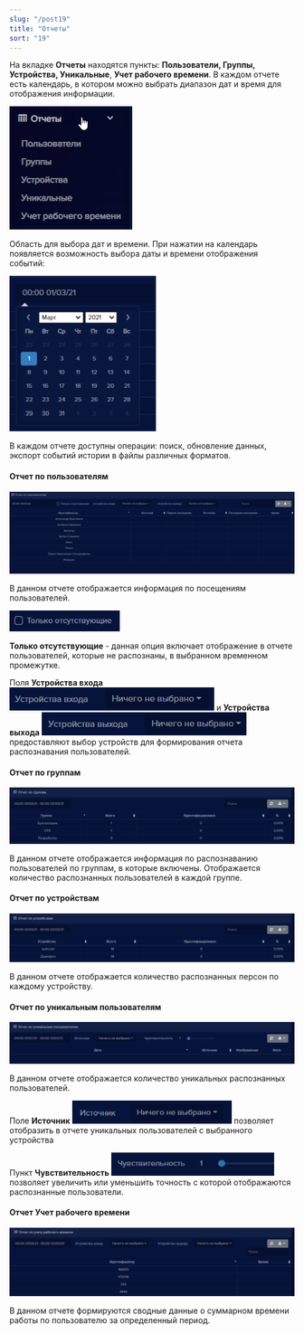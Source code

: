 ```yaml
---
slug: "/post19"
title: "Отчеты"
sort: "19"
---
```


На вкладке **Отчеты** находятся пункты: **Пользователи, Группы, Устройства, Уникальные**, **Учет рабочего времени**. В каждом отчете есть календарь, в котором можно выбрать диапазон дат и время для отображения информации.

![](images/Screenshot_137.png)

Область для выбора дат и времени. При нажатии на календарь появляется возможность выбора даты и времени отображения событий:

![](images/Screenshot_138.png)

В каждом отчете доступны операции: поиск, обновление данных, экспорт событий истории в файлы различных форматов. 

#### Отчет по пользователям

![](images/Screenshot_139.png)

В данном отчете отображается информация по посещениям пользователей.

![](images/Screenshot_140.png)

**Только отсутствующие** - данная опция включает отображение в отчете пользователей, которые не распознаны, в выбранном временном промежутке.

 Поля **Устройства входа** ![](images/Screenshot_141.png) и **Устройства выхода** ![](images/Screenshot_142.png) предоставляют выбор устройств для формирования отчета распознавания пользователей.

#### Отчет по группам

![](images/Screenshot_143.png)

В данном отчете отображается информация по распознаванию пользователей по группам, в которые включены. Отображается количество распознанных пользователей в каждой группе.

#### Отчет по устройствам

![](images/Screenshot_144.png)

В данном отчете отображается количество распознанных персон по каждому устройству.

#### Отчет по уникальным пользователям

![](images/Screenshot_145.png)

В данном отчете отображается количество уникальных распознанных пользователей.

Поле **Источник** ![](images/Screenshot_146.png) позволяет отобразить в отчете уникальных пользователей с выбранного устройства

Пункт **Чувствительность** ![](images/Screenshot_147.png) позволяет увеличить или уменьшить точность с которой отображаются распознанные пользователи.

#### Отчет Учет рабочего времени

![](images/Screenshot_148.png)

В данном отчете формируются сводные данные о суммарном времени работы по пользователю за определенный период.